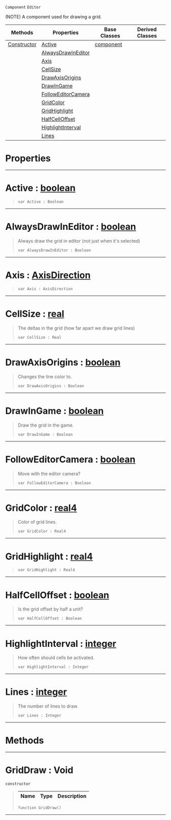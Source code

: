  `Component` `Editor`



(NOTE) A component used for drawing a grid.

|Methods|Properties|Base Classes|Derived Classes|
|---|---|---|---|
|[Constructor](griddraw.md#griddraw-void)|[Active](griddraw.md#active-zilch-engine-docum)|[component](component.md)| |
| |[AlwaysDrawInEditor](griddraw.md#alwaysdrawineditor-zero)| | |
| |[Axis](griddraw.md#axis-zilch-engine-documen)| | |
| |[CellSize](griddraw.md#cellsize-zilch-engine-doc)| | |
| |[DrawAxisOrigins](griddraw.md#drawaxisorigins-zilch-eng)| | |
| |[DrawInGame](griddraw.md#drawingame-zilch-engine-d)| | |
| |[FollowEditorCamera](griddraw.md#followeditorcamera-zero)| | |
| |[GridColor](griddraw.md#gridcolor-zilch-engine-do)| | |
| |[GridHighlight](griddraw.md#gridhighlight-zilch-engin)| | |
| |[HalfCellOffset](griddraw.md#halfcelloffset-zilch-engi)| | |
| |[HighlightInterval](griddraw.md#highlightinterval-zilch-e)| | |
| |[Lines](griddraw.md#lines-zilch-engine-docume)| | |


 #  Properties


---  
 #  Active : [boolean](../nada_base_types/boolean.md)

> 
> ```TS:Nada
> var Active : Boolean


---  
 #  AlwaysDrawInEditor : [boolean](../nada_base_types/boolean.md)

> Always draw the grid in editor (not just when it's selected)
> ```TS:Nada
> var AlwaysDrawInEditor : Boolean


---  
 #  Axis : [AxisDirection](../enum_reference.md#axisdirection)

> 
> ```TS:Nada
> var Axis : AxisDirection


---  
 #  CellSize : [real](../nada_base_types/real.md)

> The deltas in the grid (how far apart we draw grid lines)
> ```TS:Nada
> var CellSize : Real


---  
 #  DrawAxisOrigins : [boolean](../nada_base_types/boolean.md)

> Changes the line color to.
> ```TS:Nada
> var DrawAxisOrigins : Boolean


---  
 #  DrawInGame : [boolean](../nada_base_types/boolean.md)

> Draw the grid in the game.
> ```TS:Nada
> var DrawInGame : Boolean


---  
 #  FollowEditorCamera : [boolean](../nada_base_types/boolean.md)

> Move with the editor camera?
> ```TS:Nada
> var FollowEditorCamera : Boolean


---  
 #  GridColor : [real4](../nada_base_types/real4.md)

> Color of grid lines.
> ```TS:Nada
> var GridColor : Real4


---  
 #  GridHighlight : [real4](../nada_base_types/real4.md)

> 
> ```TS:Nada
> var GridHighlight : Real4


---  
 #  HalfCellOffset : [boolean](../nada_base_types/boolean.md)

> Is the grid offset by half a unit?
> ```TS:Nada
> var HalfCellOffset : Boolean


---  
 #  HighlightInterval : [integer](../nada_base_types/integer.md)

> How often should cells be activated.
> ```TS:Nada
> var HighlightInterval : Integer


---  
 #  Lines : [integer](../nada_base_types/integer.md)

> The number of lines to draw.
> ```TS:Nada
> var Lines : Integer


---  
 #  Methods


---  
 #  GridDraw : Void

 `constructor`

> 
> |Name|Type|Description|
> |---|---|---|
> ```TS:Nada
> function GridDraw()
> ``` 


---  
 

 